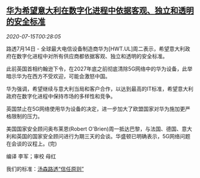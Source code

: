 <!--1594774517000-->
[华为希望意大利在数字化进程中依据客观、独立和透明的安全标准](https://cn.reuters.com/article/huawei-italy-0714-tues-idCNKCS24G01C)
------

<div><i>2020-07-15T00:28:05</i></div><div class="StandardArticleBody_body"><p>路透7月14日 - 全球最大电信设备制造商华为[HWT.UL]周二表示，希望意大利政府在数字化进程中对所有供应商都依据客观、独立和透明的安全标准。 </p><p>此前英国首相约翰逊下令，在2027年底之前彻底清除5G网络中的华为设备，此举暗示华为在西方不受欢迎，可能会激怒中国。 </p><p>华为强调，希望继续与意大利当局和客户合作，以达到最高的IT标准，希望意大利政府在数字化进程中保持市场的多样性和竞争。 </p><p>英国禁止在5G网络使用华为设备的决定，进一步加大了欧盟国家对华为施加更严格限制的压力。 </p><p>美国国家安全顾问奥布莱恩(Robert O'Brien)周一抵达巴黎，与法国、德国、意大利和英国的国家安全顾问进行为期三天的会谈。华盛顿已明确表示，5G网络问题在会谈的议程上。(完) </p><div class="Attribution_container"><div class="Attribution_attribution"><p class="Attribution_content">编译 李军；审校 母红 </p></div></div><div class="StandardArticleBody_trustBadgeContainer"><span class="StandardArticleBody_trustBadgeTitle">我们的标准：</span><span class="trustBadgeUrl"><a href="https://www.thomsonreuters.cn/content/dam/openweb/documents/pdf/china/brochures/about-us-1.pdf">汤森路透“信任原则”</a></span></div></div>
